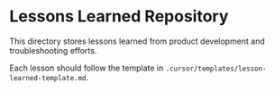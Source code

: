 # Lessons Learned Repository

This directory stores lessons learned from product development and troubleshooting efforts.

Each lesson should follow the template in `.cursor/templates/lesson-learned-template.md`.
